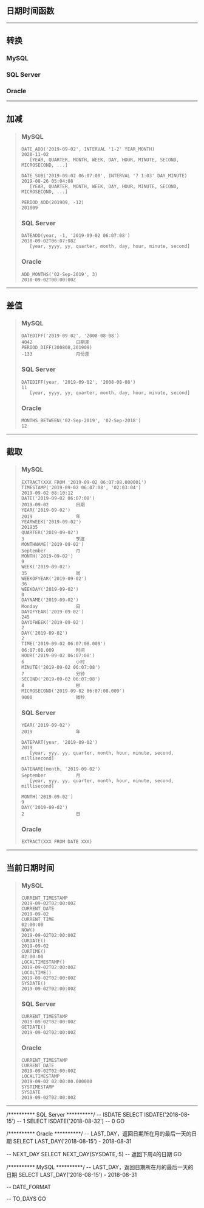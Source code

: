 ## 日期时间函数
---
## 转换
### MySQL
### SQL Server
### Oracle
---
## 加减
>### MySQL
>```
>DATE_ADD('2019-09-02', INTERVAL '1-2' YEAR_MONTH)                           2020-11-02
>    [YEAR, QUARTER, MONTH, WEEK, DAY, HOUR, MINUTE, SECOND, MICROSECOND, ...]
>
>DATE_SUB('2019-09-02 06:07:08', INTERVAL '7 1:03' DAY_MINUTE)               2019-08-26 05:04:08
>    [YEAR, QUARTER, MONTH, WEEK, DAY, HOUR, MINUTE, SECOND, MICROSECOND, ...]
>
>PERIOD_ADD(201909, -12)                                                     201809
>```
>### SQL Server
>```
>DATEADD(year, -1, '2019-09-02 06:07:08')                                    2018-09-02T06:07:08Z
>    [year, yyyy, yy, quarter, month, day, hour, minute, second]
>```
>### Oracle
>```
>ADD_MONTHS('02-Sep-2019', 3)                                                2018-09-02T00:00:00Z
>```
---
## 差值
>### MySQL
>```
>DATEDIFF('2019-09-02', '2008-08-08')                                        4042                日期差
>PERIOD_DIFF(200808,201909)                                                  -133                月份差
>```
>### SQL Server
>```
>DATEDIFF(year, '2019-09-02', '2008-08-08')                                  11
>    [year, yyyy, yy, quarter, month, day, hour, minute, second]
>```
>### Oracle
>```
>MONTHS_BETWEEN('02-Sep-2019', '02-Sep-2018')                                12
>```
---
## 截取
>### MySQL
>```
>EXTRACT(XXX FROM '2019-09-02 06:07:08.000001')
>TIMESTAMP('2019-09-02 06:07:08', '02:03:04')                                2019-09-02 08:10:12 
>DATE('2019-09-02 06:07:08')                                                 2019-09-02          日期
>YEAR('2019-09-02')                                                          2019                年
>YEARWEEK('2019-09-02')                                                      201935              
>QUARTER('2019-09-02')                                                       3                   季度
>MONTHNAME('2019-09-02')                                                     September           月    
>MONTH('2019-09-02')                                                         9                   
>WEEK('2019-09-02')                                                          35                  周
>WEEKOFYEAR('2019-09-02')                                                    36                  
>WEEKDAY('2019-09-02')                                                       0                   
>DAYNAME('2019-09-02')                                                       Monday              日
>DAYOFYEAR('2019-09-02')                                                     245                 
>DAYOFWEEK('2019-09-02')                                                     2                   
>DAY('2019-09-02')                                                           2                   
>TIME('2019-09-02 06:07:08.009')                                             06:07:08.009        时间
>HOUR('2019-09-02 06:07:08')                                                 6                   小时
>MINUTE('2019-09-02 06:07:08')                                               7                   分钟
>SECOND('2019-09-02 06:07:08')                                               8                   秒
>MICROSECOND('2019-09-02 06:07:08.009')                                      9000                微秒
>```
>### SQL Server
>```
>YEAR('2019-09-02')                                                          2019                年
>
>DATEPART(year, '2019-09-02')                                                2019
>    [year, yyy, yy, quarter, month, hour, minute, second, millisecond]
>
>DATENAME(month, '2019-09-02')                                               September           月
>    [year, yyy, yy, quarter, month, hour, minute, second, millisecond]
>
>MONTH('2019-09-02')                                                         9
>DAY('2019-09-02')                                                           2                   日
>```
>### Oracle
>```
>EXTRACT(XXX FROM DATE XXX)
>```
---
## 当前日期时间
>### MySQL
>```
>CURRENT_TIMESTAMP                                                           2019-09-02T02:00:00Z
>CURRENT_DATE                                                                2019-09-02
>CURRENT_TIME                                                                02:00:00
>NOW()                                                                       2019-09-02T02:00:00Z
>CURDATE()                                                                   2019-09-02
>CURTIME()                                                                   02:00:00
>LOCALTIMESTAMP()                                                            2019-09-02T02:00:00Z
>LOCALTIME()                                                                 2019-09-02T02:00:00Z
>SYSDATE()                                                                   2019-09-02T02:00:00Z
>```
>### SQL Server
>```
>CURRENT_TIMESTAMP                                                           2019-09-02T02:00:00Z
>GETDATE()                                                                   2019-09-02T02:00:00Z
>```
>### Oracle
>```
>CURRENT_TIMESTAMP
>CURRENT_DATE                                                                2019-09-02T02:00:00Z
>LOCALTIMESTAMP                                                              2019-09-02 02:00:00.000000
>SYSTIMESTAMP
>SYSDATE                                                                     2019-09-02T02:00:00Z
>```
---

/********** SQL Server **********/
-- ISDATE
SELECT ISDATE('2018-08-15') -- 1
SELECT ISDATE('2018-08-32') -- 0
GO


/********** Oracle **********/
-- LAST_DAY，返回日期所在月的最后一天的日期
SELECT LAST_DAY('2018-08-15') - 2018-08-31

-- NEXT_DAY
SELECT NEXT_DAY(SYSDATE, 5) -- 返回下周4的日期
GO


/********** MySQL **********/
-- LAST_DAY，返回日期所在月的最后一天的日期
SELECT LAST_DAY('2018-08-15') - 2018-08-31

-- DATE_FORMAT

-- TO_DAYS
GO